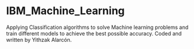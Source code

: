 # IBM_Machine_Learning
Applying Classification algorithms to solve Machine learning problems and train different models to achieve the best possible accuracy. Coded and written by Yithzak Alarcón.
